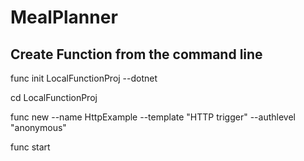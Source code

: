 # MealPlanner


## Create Function from the command line

func init LocalFunctionProj --dotnet

cd LocalFunctionProj

func new --name HttpExample --template "HTTP trigger" --authlevel "anonymous"

func start